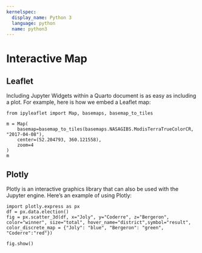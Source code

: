 ```yaml
---
kernelspec:
  display_name: Python 3
  language: python
  name: python3
---
```


# Interactive Map

## Leaflet

Including Jupyter Widgets within a Quarto document is as easy as including a plot. For example, here is how we embed a Leaflet map:

```{code-cell} ipython3
from ipyleaflet import Map, basemaps, basemap_to_tiles

m = Map(
    basemap=basemap_to_tiles(basemaps.NASAGIBS.ModisTerraTrueColorCR, "2017-04-08"),
    center=(52.204793, 360.121558),
    zoom=4
)
m
```

## Plotly

Plotly is an interactive graphics library that can also be used with the Jupyter engine. Here’s an example of using Plotly:

```{code-cell} ipython3
import plotly.express as px
df = px.data.election()
fig = px.scatter_3d(df, x="Joly", y="Coderre", z="Bergeron", color="winner", size="total", hover_name="district",symbol="result", color_discrete_map = {"Joly": "blue", "Bergeron": "green", "Coderre":"red"})

fig.show()
```